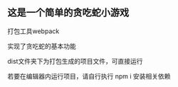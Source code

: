 ## 这是一个简单的贪吃蛇小游戏

  打包工具webpack

  实现了贪吃蛇的基本功能

  dist文件夹下为打包生成的项目文件，可直接运行

  若要在编辑器内运行项目，请自行执行 npm i 安装相关依赖
